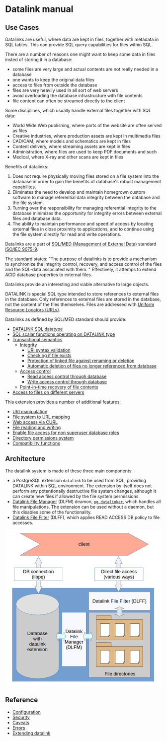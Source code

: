 Datalink manual
===============

Use Cases
---------

Datalinks are useful, where data are kept in files, together with metadata in SQL tables.
This can provide SQL query capabilities for files within SQL.

There are a number of reasons one might want to keep some data in files insted of storing it in a database:

- some files are very large and actual contents are not really needed in a database
- one wants to keep the original data files
- access to files from outside the database
- files are very heavily used in all sort of web servers
- avoid overloading the database infrastructure with file contents
- file content can often be streamed directly to the client

Some disciplines, which usually handle external files together with SQL data:

- World Wide Web publishing, where parts of the website are often served as files
- Creative industries, where production assets are kept in multimedia files
- CAD/CAM, where models and schematics are kept in files
- Content delivery, where streaming assets are kept in files
- Administration, where files are used to keep PDF documents and such
- Medical, where X-ray and other scans are kept in files

Benefits of datalinks:
1. Does not require physically moving files stored on a file system into the database in order
 to gain the benefits of database's robust management capabilites.
2. Eliminates the need to develop and maintain homegrown custom software to manage referential
 data integrity between the database and the file system.
3. Turning over the responsibility for managing referential integrity to the database minimizes
 the opportunity for integrity errors between external files and database data.
4. The ability to maintain performance and speed of access by locating external files in close
 proximity to applications, and to continue using the file system directly for read and write operations.

Datalinks are a part of [SQL/MED (Management of External Data)](https://en.wikipedia.org/wiki/SQL/MED) 
standard [ISO/IEC 9075-9](https://www.iso.org/standard/84804.html).

The standard states: "The purpose of datalinks is to provide a mechanism to synchronize the 
integrity control, recovery, and access control of the files and the SQL-data associated with them. "
Effectively, it attemps to extend ACID database properties to external files.

Datalinks provide an interesting and viable alternative to large objects.

DATALINK is special SQL type intended to store references to external files in the database.
Only references to external files are stored in the database, not the content of the files themselves.
Files are addressed with [Uniform Resource Locators (URLs)](https://en.wikipedia.org/wiki/URL).

Datalinks as defined by SQL/MED standard should provide:

- [DATALINK SQL datatype](type.md)
- [SQL scalar functions operating on DATALINK type](functions.md)
- [Transactional semantics](transactions.md)
  - [Integrity](integrity.md)
    - [URI syntax validation](type.md)
    - [Checking if file exists](integrity.md)
    - [Protection of linked file against renaming or deletion](access.md)
    - [Automatic deletion of files no longer referenced from database](recovery.md)
  - [Access control](access.md)
    - [Read access control through database](access.md)
    - [Write access control through database](access.md)
  - [Point-in-time recovery of file contents](recovery.md)
- [Access to files on different servers](foreign_server.md)

This extension provides a number of additional features:
- [URI manipulation](functions.md#user-content-uri-manipulation)
- [File system to URL mapping](dlff.md)
- [Web access via CURL](functions.md#user-content-web-access)
- [File reading and writing](functions.md#user-content-reading-files)
- [Enable file access for non superuser database roles](security.md)
- [Directory permissions system](configuration.md)
- [Compatibility functions](functions.md#user-content-compatibility-functions)

Architecture
------------

The datalink system is made of these three main components:

- a PostgreSQL extension `datalink` to be used from SQL, providing DATALINK within SQL environment. The extension by itself does not perform any potentionally destructive file system changes, although it can create new files if allowed by the file system permissions. 
- [Datalink File Manager](dlfs.md) (DLFM) deamon, [`pg_datalinker`](pg_datalinker.md), which handles all file manipulations. 
The extension can be used without a daemon, but this disables some of the functionality.
- [Datalink File Filter](dlff.md) (DLFF), which applies READ ACCESS DB policy to file accesses. 

![Datalink diagram](diagram.webp)

Reference
---------
- [Configuration](configuration.md)
- [Security](security.md)
- [Caveats](caveats.md)
- [Errors](errors.md)
- [Extending datalink](extensions.md)
